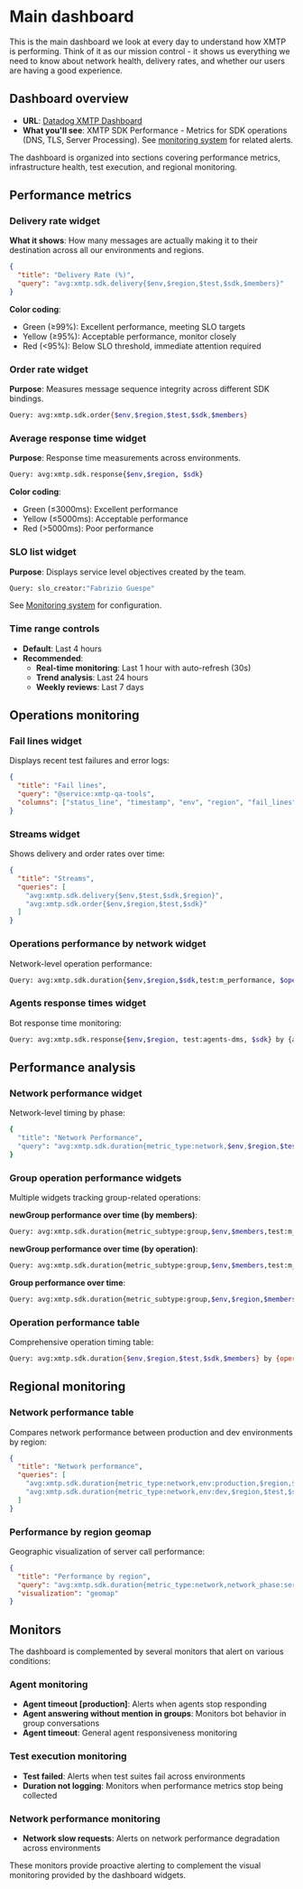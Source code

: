 # Main dashboard

This is the main dashboard we look at every day to understand how XMTP is performing. Think of it as our mission control - it shows us everything we need to know about network health, delivery rates, and whether our users are having a good experience.

## Dashboard overview

- **URL**: [Datadog XMTP Dashboard](https://p.datadoghq.com/sb/a5c739de-7e2c-11ec-bc0b-da7ad0900002-efaf10f4988297b8a8581128f2867a3d)
- **What you'll see**: XMTP SDK Performance - Metrics for SDK operations (DNS, TLS, Server Processing). See [monitoring system](./monitoring.md#monitoring-system) for related alerts.

The dashboard is organized into sections covering performance metrics, infrastructure health, test execution, and regional monitoring.

## Performance metrics

### Delivery rate widget

**What it shows**: How many messages are actually making it to their destination across all our environments and regions.

```json
{
  "title": "Delivery Rate (%)",
  "query": "avg:xmtp.sdk.delivery{$env,$region,$test,$sdk,$members}"
}
```

**Color coding**:

- Green (≥99%): Excellent performance, meeting SLO targets
- Yellow (≥95%): Acceptable performance, monitor closely
- Red (<95%): Below SLO threshold, immediate attention required

### Order rate widget

**Purpose**: Measures message sequence integrity across different SDK bindings.

```bash
Query: avg:xmtp.sdk.order{$env,$region,$test,$sdk,$members}
```

### Average response time widget

**Purpose**: Response time measurements across environments.

```bash
Query: avg:xmtp.sdk.response{$env,$region, $sdk}
```

**Color coding**:

- Green (≤3000ms): Excellent performance
- Yellow (≤5000ms): Acceptable performance
- Red (>5000ms): Poor performance

### SLO list widget

**Purpose**: Displays service level objectives created by the team.

```bash
Query: slo_creator:"Fabrizio Guespe"
```

See [Monitoring system](./monitoring.md) for configuration.

### Time range controls

- **Default**: Last 4 hours
- **Recommended**:
  - **Real-time monitoring**: Last 1 hour with auto-refresh (30s)
  - **Trend analysis**: Last 24 hours
  - **Weekly reviews**: Last 7 days

## Operations monitoring

### Fail lines widget

Displays recent test failures and error logs:

```json
{
  "title": "Fail lines",
  "query": "@service:xmtp-qa-tools",
  "columns": ["status_line", "timestamp", "env", "region", "fail_lines", "test"]
}
```

### Streams widget

Shows delivery and order rates over time:

```json
{
  "title": "Streams",
  "queries": [
    "avg:xmtp.sdk.delivery{$env,$test,$sdk,$region}",
    "avg:xmtp.sdk.order{$env,$region,$test,$sdk}"
  ]
}
```

### Operations performance by network widget

Network-level operation performance:

```bash
Query: avg:xmtp.sdk.duration{$env,$region,$sdk,test:m_performance, $operation, metric_subtype:core} by {operation}
```

### Agents response times widget

Bot response time monitoring:

```bash
Query: avg:xmtp.sdk.response{$env,$region, test:agents-dms, $sdk} by {agent}
```

## Performance analysis

### Network performance widget

Network-level timing by phase:

```bash
{
  "title": "Network Performance",
  "query": "avg:xmtp.sdk.duration{metric_type:network,$env,$region,$test,$sdk,$members} by {network_phase}"
}
```

### Group operation performance widgets

Multiple widgets tracking group-related operations:

**newGroup performance over time (by members)**:

```bash
Query: avg:xmtp.sdk.duration{metric_subtype:group,$env,$members,test:m_large, $operation, $region} by {members}
```

**newGroup performance over time (by operation)**:

```bash
Query: avg:xmtp.sdk.duration{metric_subtype:group,$env,$members,test:m_large, $operation, $region} by {operation}
```

**Group performance over time**:

```bash
Query: avg:xmtp.sdk.duration{metric_subtype:group,$env,$region,$members, test:m_large, operation:newgroup} by {members,operation}
```

### Operation performance table

Comprehensive operation timing table:

```bash
Query: avg:xmtp.sdk.duration{$env,$region,$test,$sdk,$members} by {operation,test,members,region,env}
```

## Regional monitoring

### Network performance table

Compares network performance between production and dev environments by region:

```json
{
  "title": "Network performance",
  "queries": [
    "avg:xmtp.sdk.duration{metric_type:network,env:production,$region,$test,$sdk,$members} by {region,network_phase}",
    "avg:xmtp.sdk.duration{metric_type:network,env:dev,$region,$test,$sdk,$members} by {region,network_phase}"
  ]
}
```

### Performance by region geomap

Geographic visualization of server call performance:

```json
{
  "title": "Performance by region",
  "query": "avg:xmtp.sdk.duration{metric_type:network,network_phase:server_call, $sdk, $env} by {country_iso_code}",
  "visualization": "geomap"
}
```

## Monitors

The dashboard is complemented by several monitors that alert on various conditions:

### Agent monitoring

- **Agent timeout [production]**: Alerts when agents stop responding
- **Agent answering without mention in groups**: Monitors bot behavior in group conversations
- **Agent timeout**: General agent responsiveness monitoring

### Test execution monitoring

- **Test failed**: Alerts when test suites fail across environments
- **Duration not logging**: Monitors when performance metrics stop being collected

### Network performance monitoring

- **Network slow requests**: Alerts on network performance degradation across environments

These monitors provide proactive alerting to complement the visual monitoring provided by the dashboard widgets.

